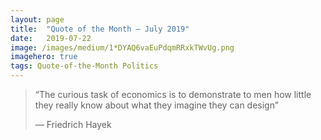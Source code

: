 ```yaml
---
layout:	page
title:	"Quote of the Month — July 2019"
date:	2019-07-22
image: /images/medium/1*DYAQ6vaEuPdqmRRxkTWvUg.png
imagehero: true
tags: Quote-of-the-Month Politics
---
```


  
> “The curious task of economics is to demonstrate to men how little they really know about what they imagine they can design”
> 
> — Friedrich Hayek

